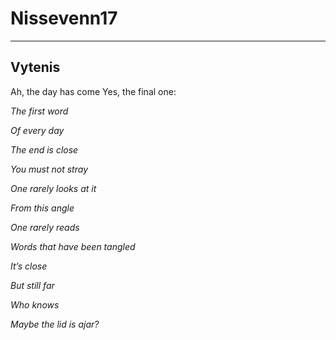 # Nissevenn17
---
Vytenis
---

Ah, the day has come
Yes, the final one:


_The first word_

_Of every day_

_The end is close_

_You must not stray_


_One rarely looks at it_

_From this angle_

_One rarely reads_

_Words that have been tangled_


_It’s close_

_But still far_

_Who knows_

_Maybe the lid is ajar?_

